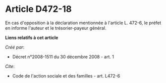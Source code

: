# Article D472-18

En cas d'opposition à la déclaration mentionnée à l'article L. 472-6, le préfet en informe l'auteur et le trésorier-payeur
général.

**Liens relatifs à cet article**

_Créé par_:

  - Décret n°2008-1511 du 30 décembre 2008 - art. 1

_Cite_:

  - Code de l'action sociale et des familles - art. L472-6

